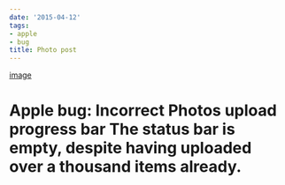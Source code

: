 ```yaml
---
date: '2015-04-12'
tags:
- apple
- bug
title: Photo post
---
```


[image](/img/2015-04-12-photo-post/7dd127107ecdc5c0c9afb3dfe223d4ce6637ddd508f62b035d7ae096a2858ce9.png)

# Apple bug: Incorrect Photos upload progress bar The status bar is empty, despite having uploaded over a thousand items already.

